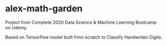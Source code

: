 # alex-math-garden

Project from Complete 2020 Data Science & Machine Learning Bootcamp on Udemy.

Based on Tensorflow model built frmo scratch to Classify Handwriten Digits.
